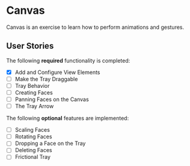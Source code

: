 # Canvas

Canvas is an exercise to learn how to perform animations and gestures.

## User Stories

The following **required** functionality is completed:

- [X] Add and Configure View Elements
- [ ] Make the Tray Draggable
- [ ] Tray Behavior
- [ ] Creating Faces
- [ ] Panning Faces on the Canvas
- [ ] The Tray Arrow

The following **optional** features are implemented:

- [ ] Scaling Faces
- [ ] Rotating Faces
- [ ] Dropping a Face on the Tray
- [ ] Deleting Faces
- [ ] Frictional Tray